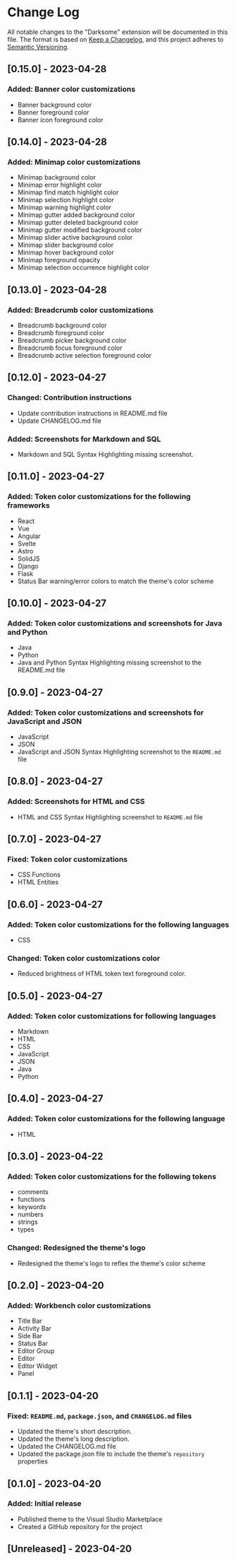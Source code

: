 # Change Log

All notable changes to the "Darksome" extension will be documented in this file. The format is based on [Keep a Changelog](https://keepachangelog.com/en/1.0.0/), and this project adheres to [Semantic Versioning](https://semver.org/spec/v2.0.0.html).

## [0.15.0] - 2023-04-28

### Added: Banner color customizations

- Banner background color
- Banner foreground color
- Banner icon foreground color

## [0.14.0] - 2023-04-28

### Added: Minimap color customizations

- Minimap background color
- Minimap error highlight color
- Minimap find match highlight color
- Minimap selection highlight color
- Minimap warning highlight color
- Minimap gutter added background color
- Minimap gutter deleted background color
- Minimap gutter modified background color
- Minimap slider active background color
- Minimap slider background color
- Minimap hover background color
- Minimap foreground opacity
- Minimap selection occurrence highlight color

## [0.13.0] - 2023-04-28

### Added: Breadcrumb color customizations

- Breadcrumb background color
- Breadcrumb foreground color
- Breadcrumb picker background color
- Breadcrumb focus foreground color
- Breadcrumb active selection foreground color

## [0.12.0] - 2023-04-27

### Changed: Contribution instructions

- Update contribution instructions in README.md file
- Update CHANGELOG.md file

### Added: Screenshots for Markdown and SQL

- Markdown and SQL Syntax Highlighting missing screenshot.

## [0.11.0] - 2023-04-27

### Added: Token color customizations for the following frameworks

- React
- Vue
- Angular
- Svelte
- Astro
- SolidJS
- Django
- Flask
- Status Bar warning/error colors to match the theme's color scheme

## [0.10.0] - 2023-04-27

### Added: Token color customizations and screenshots for Java and Python

- Java
- Python
- Java and Python Syntax Highlighting missing screenshot to the README.md file

## [0.9.0] - 2023-04-27

### Added: Token color customizations and screenshots for JavaScript and JSON

- JavaScript
- JSON
- JavaScript and JSON Syntax Highlighting screenshot to the `README.md` file

## [0.8.0] - 2023-04-27

### Added: Screenshots for HTML and CSS

- HTML and CSS Syntax Highlighting screenshot to `README.md` file

## [0.7.0] - 2023-04-27

### Fixed: Token color customizations

- CSS Functions
- HTML Entities

## [0.6.0] - 2023-04-27

### Added: Token color customizations for the following languages

- CSS

### Changed: Token color customizations color

- Reduced brightness of HTML token text foreground color.

## [0.5.0] - 2023-04-27

### Added: Token color customizations for following languages

- Markdown
- HTML
- CSS
- JavaScript
- JSON
- Java
- Python

## [0.4.0] - 2023-04-27

### Added: Token color customizations for the following language

- HTML

## [0.3.0] - 2023-04-22

### Added: Token color customizations for the following tokens

- comments
- functions
- keywords
- numbers
- strings
- types

### Changed: Redesigned the theme's logo

- Redesigned the theme's logo to reflex the theme's color scheme

## [0.2.0] - 2023-04-20

### Added: Workbench color customizations

- Title Bar
- Activity Bar
- Side Bar
- Status Bar
- Editor Group
- Editor
- Editor Widget
- Panel

## [0.1.1] - 2023-04-20

### Fixed: `README.md`, `package.json`, and `CHANGELOG.md` files

- Updated the theme's short description.
- Updated the theme's long description.
- Updated the CHANGELOG.md file
- Updated the package.json file to include the theme's `repository` properties

## [0.1.0] - 2023-04-20

### Added: Initial release

- Published theme to the Visual Studio Marketplace
- Created a GitHub repository for the project

## [Unreleased] - 2023-04-20
